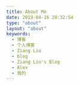 ```yaml
---
title: About Me
date: 2019-04-16 20:32:54
type: "about"
layout: "about"
keywords:
  - 博客
  - 个人博客
  - Ziang Liu
  - blog
  - Ziang Liu's Blog
  - Alex
  - 我的
---
```

